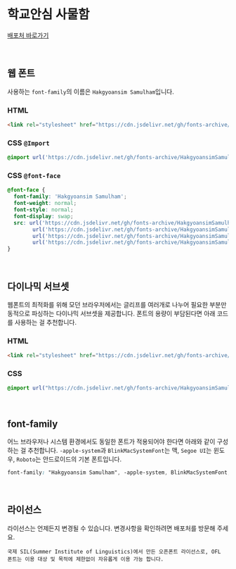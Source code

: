 # 학교안심 사물함

[배포처 바로가기](https://copyright.keris.or.kr/wft/fntDwnldView?fntGrpId=GFT202312110000000000005)

&nbsp;

## 웹 폰트

사용하는 `font-family`의 이름은 `Hakgyoansim Samulham`입니다.

### HTML

```html
<link rel="stylesheet" href="https://cdn.jsdelivr.net/gh/fonts-archive/HakgyoansimSamulham/HakgyoansimSamulham.css" type="text/css"/>
```

### CSS `@Import`

```css
@import url('https://cdn.jsdelivr.net/gh/fonts-archive/HakgyoansimSamulham/HakgyoansimSamulham.css');
```

### CSS `@font-face`

```css
@font-face {
  font-family: 'Hakgyoansim Samulham';
  font-weight: normal;
  font-style: normal;
  font-display: swap;
  src: url('https://cdn.jsdelivr.net/gh/fonts-archive/HakgyoansimSamulham/HakgyoansimSamulham.woff2') format('woff2'),
        url('https://cdn.jsdelivr.net/gh/fonts-archive/HakgyoansimSamulham/HakgyoansimSamulham.woff') format('woff'),
        url('https://cdn.jsdelivr.net/gh/fonts-archive/HakgyoansimSamulham/HakgyoansimSamulham.otf') format('opentype'),
        url('https://cdn.jsdelivr.net/gh/fonts-archive/HakgyoansimSamulham/HakgyoansimSamulham.ttf') format('truetype');
}
```

&nbsp;

## 다이나믹 서브셋

웹폰트의 최적화를 위해 모던 브라우저에서는 글리프를 여러개로 나누어 필요한 부분만 동적으로 파싱하는 다이나믹 서브셋을 제공합니다. 폰트의 용량이 부담된다면 아래 코드를 사용하는 걸 추천합니다.

### HTML

```html
<link rel="stylesheet" href="https://cdn.jsdelivr.net/gh/fonts-archive/HakgyoansimSamulham/subsets/HakgyoansimSamulham-dynamic-subset.css" type="text/css"/>
```

### CSS

```css
@import url("https://cdn.jsdelivr.net/gh/fonts-archive/HakgyoansimSamulham/subsets/HakgyoansimSamulham-dynamic-subset.css");
```

&nbsp;

## font-family

어느 브라우저나 시스템 환경에서도 동일한 폰트가 적용되어야 한다면 아래와 같이 구성하는 걸 추천합니다. `-apple-system`과 `BlinkMacSystemFont`는 맥, `Segoe UI`는 윈도우, `Roboto`는 안드로이드의 기본 폰트입니다.

```css
font-family: "Hakgyoansim Samulham", -apple-system, BlinkMacSystemFont, "Segoe UI",Roboto, Oxygen, Ubuntu, Cantarell, "Open Sans", "Helvetica Neue", sans-serif;
```

&nbsp;

## 라이선스

라이선스는 언제든지 변경될 수 있습니다. 변경사항을 확인하려면 배포처를 방문해 주세요.

```
국제 SIL(Summer Institute of Linguistics)에서 만든 오픈폰트 라이선스로, OFL 폰트는 이용 대상 및 목적에 제한없이 자유롭게 이용 가능 합니다.
```
